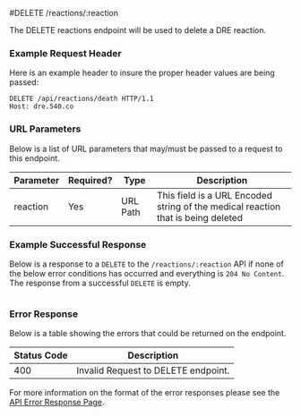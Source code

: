 #DELETE /reactions/:reaction

The DELETE reactions endpoint will be used to delete a DRE reaction.

### Example Request Header
Here is an example header to insure the proper header values are being passed:

```
DELETE /api/reactions/death HTTP/1.1
Host: dre.540.co
```

### URL Parameters

Below is a list of URL parameters that may/must be passed to a request to this endpoint.

| Parameter | Required? | Type |  Description |
|-----------|-----------|------|--------------|
| reaction  | Yes       | URL Path | This field is a URL Encoded string of the medical reaction that is being deleted |

### Example Successful Response
Below is a response to a `DELETE` to the `/reactions/:reaction` API if none of the below error conditions has occurred and everything is `204 No Content`.  The response from a successful `DELETE` is empty.
```

```


### Error Response

Below is a table showing the errors that could be returned on the endpoint.

|Status Code | Description |
|------------|-------------|
| 400        | Invalid Request to DELETE endpoint. |


For more information on the format of the error responses please see the [API Error Response Page](./errors.md).
